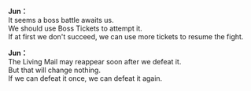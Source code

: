 # 

  
**Jun：**  
It seems a boss battle awaits us.  
We should use Boss Tickets to attempt it.  
If at first we don't succeed, we can use more tickets to resume the fight.  
  
**Jun：**  
The Living Mail may reappear soon after we defeat it.  
But that will change nothing.  
If we can defeat it once, we can defeat it again.  
